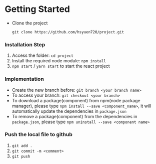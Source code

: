 # Getting Started

- Clone the project

  `git clone https://github.com/hsyuen720/project.git`

### Installation Step

1. Access the folder: `cd project`
2. Install the required node module: `npm install`
3. `npm start` / `yarn start` to start the react project

### Implementation

- Create the new branch before: `git branch <your branch name>`
- To access your branch: `git checkout <your branch>`
- To download a package(component) from npm(node package manager), please type `npm install --save <component_name>`, it will automatically update the dependencies in `package.json`
- To remove a package(component) from the dependencies in `package.json`, please type `npm uninstall --save <component name>`

### Push the local file to github

1. `git add .`
2. `git commit -m <comment>`
3. `git push`



